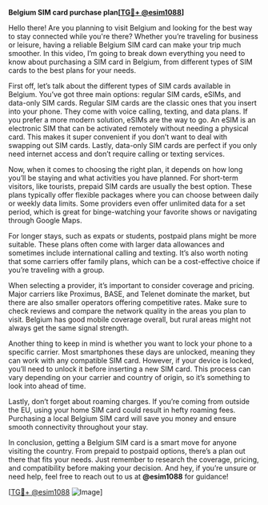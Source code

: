 **Belgium SIM card purchase plan[[TG💪+ @esim1088](https://t.me/s/esim1088)]**

Hello there! Are you planning to visit Belgium and looking for the best way to stay connected while you're there? Whether you’re traveling for business or leisure, having a reliable Belgium SIM card can make your trip much smoother. In this video, I’m going to break down everything you need to know about purchasing a SIM card in Belgium, from different types of SIM cards to the best plans for your needs.

First off, let’s talk about the different types of SIM cards available in Belgium. You’ve got three main options: regular SIM cards, eSIMs, and data-only SIM cards. Regular SIM cards are the classic ones that you insert into your phone. They come with voice calling, texting, and data plans. If you prefer a more modern solution, eSIMs are the way to go. An eSIM is an electronic SIM that can be activated remotely without needing a physical card. This makes it super convenient if you don’t want to deal with swapping out SIM cards. Lastly, data-only SIM cards are perfect if you only need internet access and don’t require calling or texting services.

Now, when it comes to choosing the right plan, it depends on how long you’ll be staying and what activities you have planned. For short-term visitors, like tourists, prepaid SIM cards are usually the best option. These plans typically offer flexible packages where you can choose between daily or weekly data limits. Some providers even offer unlimited data for a set period, which is great for binge-watching your favorite shows or navigating through Google Maps.

For longer stays, such as expats or students, postpaid plans might be more suitable. These plans often come with larger data allowances and sometimes include international calling and texting. It’s also worth noting that some carriers offer family plans, which can be a cost-effective choice if you’re traveling with a group.

When selecting a provider, it’s important to consider coverage and pricing. Major carriers like Proximus, BASE, and Telenet dominate the market, but there are also smaller operators offering competitive rates. Make sure to check reviews and compare the network quality in the areas you plan to visit. Belgium has good mobile coverage overall, but rural areas might not always get the same signal strength.

Another thing to keep in mind is whether you want to lock your phone to a specific carrier. Most smartphones these days are unlocked, meaning they can work with any compatible SIM card. However, if your device is locked, you’ll need to unlock it before inserting a new SIM card. This process can vary depending on your carrier and country of origin, so it’s something to look into ahead of time.

Lastly, don’t forget about roaming charges. If you’re coming from outside the EU, using your home SIM card could result in hefty roaming fees. Purchasing a local Belgium SIM card will save you money and ensure smooth connectivity throughout your stay.

In conclusion, getting a Belgium SIM card is a smart move for anyone visiting the country. From prepaid to postpaid options, there’s a plan out there that fits your needs. Just remember to research the coverage, pricing, and compatibility before making your decision. And hey, if you’re unsure or need help, feel free to reach out to us at **@esim1088** for guidance!

[[TG💪+ @esim1088](https://t.me/s/esim1088) ![Image](https://i.postimg.cc/Y0z9fWf4/image.png)]